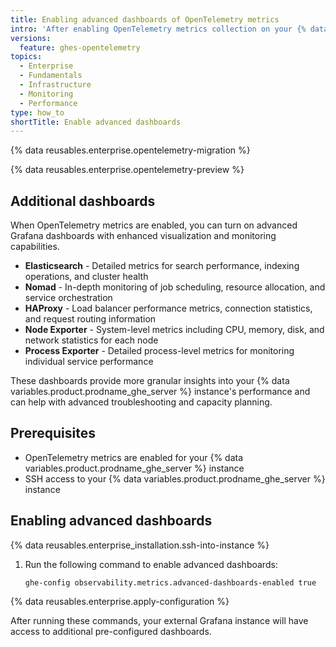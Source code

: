 ```yaml
---
title: Enabling advanced dashboards of OpenTelemetry metrics
intro: 'After enabling OpenTelemetry metrics collection on your {% data variables.product.prodname_ghe_server %} instance, you have access to additional dashboards with enhanced visualization and monitoring capabilities.'
versions:
  feature: ghes-opentelemetry
topics:
  - Enterprise
  - Fundamentals
  - Infrastructure
  - Monitoring
  - Performance
type: how_to
shortTitle: Enable advanced dashboards
---
```


{% data reusables.enterprise.opentelemetry-migration %}

{% data reusables.enterprise.opentelemetry-preview %}

## Additional dashboards

When OpenTelemetry metrics are enabled, you can turn on advanced Grafana dashboards with enhanced visualization and monitoring capabilities.

* **Elasticsearch** - Detailed metrics for search performance, indexing operations, and cluster health
* **Nomad** - In-depth monitoring of job scheduling, resource allocation, and service orchestration
* **HAProxy** - Load balancer performance metrics, connection statistics, and request routing information
* **Node Exporter** - System-level metrics including CPU, memory, disk, and network statistics for each node
* **Process Exporter** - Detailed process-level metrics for monitoring individual service performance

These dashboards provide more granular insights into your {% data variables.product.prodname_ghe_server %} instance's performance and can help with advanced troubleshooting and capacity planning.

## Prerequisites

* OpenTelemetry metrics are enabled for your {% data variables.product.prodname_ghe_server %} instance
* SSH access to your {% data variables.product.prodname_ghe_server %} instance

## Enabling advanced dashboards

{% data reusables.enterprise_installation.ssh-into-instance %}
1. Run the following command to enable advanced dashboards:

   ```shell
   ghe-config observability.metrics.advanced-dashboards-enabled true
   ```

{% data reusables.enterprise.apply-configuration %}

After running these commands, your external Grafana instance will have access to additional pre-configured dashboards.
